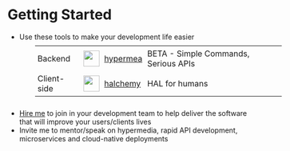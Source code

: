 # Getting Started

* Use these tools to make your development life easier

<style scoped>
td, th, tr, table {
  border: 0 !important;
  border-spacing:0 !important;
  margin: -10px 0px 20px 50px;
  padding: 5px;
  background-color: transparent !important;
}
img {
  margin-left: auto;
  margin-right: auto;
}
</style>

<table>
<tbody>
<tr>
  <td>Backend</td>
  <td><img src="/img/hypermea-logo.svg" width="32"></td>
  <td><a target="_blank" href="https://pointw-dev.github.io/hypermea/">hypermea</a></td>
  <td>BETA - Simple Commands, Serious APIs</td>
</tr>
<tr>
  <td>Client-side</td>
  <td><img src="/img/halchemy-logo.svg" width="32"></td>
  <td><a target="_blank" href="https://pointw-dev.github.io/halchemy/">halchemy</a></td>
  <td>HAL for humans</td>
</tr>
</tbody>
</table>

* [Hire me](/hire-me/) to join in your development team to help deliver the software that will improve your users/clients lives
* Invite me to mentor/speak on hypermedia, rapid API development, microservices and cloud-native deployments
